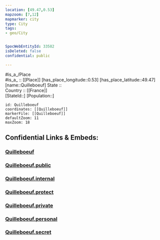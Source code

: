 ```yaml
---
location: [49.47,0.53] 
mapzoom: [7,12] 
mapmarker: city 
type: City
tags:
- geo/City


SpocWebEntityId: 33582
isDeleted: false
confidential: public

---
```

#is_a_/Place  
#is_a_ :: [[Place]] 
[has_place_longitude::0.53] 
[has_place_latitude::49.47] 
[name::Quilleboeuf] 
State ::  
Country :: [[France]]  
[StateId::] 
[Population::] 



```leaflet
id: Quilleboeuf
coordinates: [[Quilleboeuf]] 
markerFile: [[Quilleboeuf]] 
defaultZoom: 11 
maxZoom: 18
```


## Confidential Links & Embeds: 

### [Quilleboeuf](/_Standards/Earth/Continent/Europe/Europe~West/France/regions~France/Normandie/departments~Normandie/Eure/communes~Eure/Bernay/cities~Bernay/Quilleboeuf.md) 

### [Quilleboeuf.public](/_public/Earth/Continent/Europe/Europe~West/France/regions~France/Normandie/departments~Normandie/Eure/communes~Eure/Bernay/cities~Bernay/Quilleboeuf.public.md) 

### [Quilleboeuf.internal](/_internal/Earth/Continent/Europe/Europe~West/France/regions~France/Normandie/departments~Normandie/Eure/communes~Eure/Bernay/cities~Bernay/Quilleboeuf.internal.md) 

### [Quilleboeuf.protect](/_protect/Earth/Continent/Europe/Europe~West/France/regions~France/Normandie/departments~Normandie/Eure/communes~Eure/Bernay/cities~Bernay/Quilleboeuf.protect.md) 

### [Quilleboeuf.private](/_private/Earth/Continent/Europe/Europe~West/France/regions~France/Normandie/departments~Normandie/Eure/communes~Eure/Bernay/cities~Bernay/Quilleboeuf.private.md) 

### [Quilleboeuf.personal](/_personal/Earth/Continent/Europe/Europe~West/France/regions~France/Normandie/departments~Normandie/Eure/communes~Eure/Bernay/cities~Bernay/Quilleboeuf.personal.md) 

### [Quilleboeuf.secret](/_secret/Earth/Continent/Europe/Europe~West/France/regions~France/Normandie/departments~Normandie/Eure/communes~Eure/Bernay/cities~Bernay/Quilleboeuf.secret.md)

